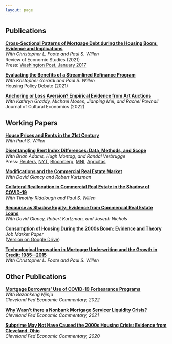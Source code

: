 ```yaml
---
layout: page
---
```


## Publications 

<a href="https://academic.oup.com/restud/article/88/1/229/5889966?login=true"><strong>Cross-Sectional Patterns of Mortgage Debt during the Housing Boom: Evidence and Implications</strong></a><br />
<i>With Christopher L. Foote and Paul S. Willen</i><br />
Review of Economic Studies (2021)<br />
Press: <a href="https://www.washingtonpost.com/news/wonk/wp/2017/01/16/why-these-economists-say-the-usual-explanation-for-the-financial-crisis-is-wrong/?utm_term=.0791b21bd8d0">Washington Post, January 2017</a>

<a href="https://www.tandfonline.com/doi/full/10.1080/10511482.2020.1850014"><strong>Evaluating the Benefits of a Streamlined Refinance Program</strong></a><br />
<i>With Kristopher Gerardi and Paul S. Willen</i><br />
Housing Policy Debate (2021)<br />

<a href="https://trebuchet.public.springernature.app/get_content/742bd036-1638-417d-b80f-b883ca5290ff"><strong>Anchoring or Loss Aversion? Empirical Evidence from Art Auctions</strong></a><br />
<i>With Kathryn Graddy, Michael Moses, Jianping Mei, and Rachel Pownall</i><br />
Journal of Cultural Economics (2022)<br />

## Working Papers 

<a href = "https://doi.org/10.26509/frbc-wp-202302 "><strong>House Prices and Rents in the 21st Century</strong></a><br />
<i>With Paul S. Willen</i><br />

<a href = "https://doi.org/10.26509/frbc-wp-202238"><strong>Disentangling Rent Index Differences: Data, Methods, and Scope</strong></a><br />
 <i>With Brian Adams, Hugh Montag, and Randal Verbrugge</i><br />
 Press: <a href="https://www.reuters.com/markets/us/new-cleveland-fed-data-points-easing-shelter-inflation-outlook-2022-12-20/">Reuters</a>, <a href="https://www.nytimes.com/2022/12/26/opinion/is-the-inflation-storm-letting-up.html">NYT</a>, <a href="https://www.bloomberg.com/news/articles/2023-01-05/majority-of-us-renters-say-annual-bill-climbed-more-than-1-000?sref=tF5n2ZfO">Bloomberg</a>, <a href="https://marketnews.com/mni-policy-rba-eyes-rent-boom-in-fight-to-tame-inflation">MNI</a>, <a href="https://www.apricitas.io/p/the-most-important-new-inflation">Apricitas</a>
 
<a href = "https://doi.org/10.26509/frbc-wp-202209"><strong>Modifications and the Commercial Real Estate Market</strong></a><br />
  <i>With David Glancy and Robert Kurtzman</i><br />

<a href = "https://www.google.com/url?sa=t&rct=j&q=&esrc=s&source=web&cd=&cad=rja&uact=8&ved=2ahUKEwjyhMXX5OH2AhUmjYkEHc5PDwoQFnoECBgQAQ&url=https%3A%2F%2Fwww.bostonfed.org%2F-%2Fmedia%2FDocuments%2Fevents%2F2021%2Fleverage%2FCollateral-Reallocation-in-Commercial-Real-Estate-in-the-Shadow-of-COVID-19.pdf%3Fla%3Den&usg=AOvVaw3rikOcke0OCraPpZfyAPe4" target = "_blank"><strong>Collateral Reallocation in Commercial Real Estate in
  the Shadow of COVID-19</strong></a><br />
  <i>With Timothy Riddiough and Paul S. Willen</i><br />

<a href="https://doi.org/10.26509/frbc-wp-202120"><strong>Recourse as Shadow Equity: Evidence from Commercial Real Estate Loans</strong></a><br />
<i>With David Glancy, Robert Kurtzman, and Joseph Nichols</i><br />

<a href="Loewenstein_Consumption of Housing During the 2000s Boom (2018).pdf" target="_blank"><strong>Consumption of Housing During the 2000s Boom: Evidence and Theory</strong></a><br />
<i>Job Market Paper</i><br />
(<a href="https://drive.google.com/open?id=1kb0efewQ-EUJ1IprCE_Nom7QQOLlM3fJ">Version on Google Drive</a>)

<a href="https://doi.org/10.26509/frbc-wp-201816"><strong>Technological Innovation in Mortgage Underwriting and the Growth in Credit: 1985--2015</strong></a><br />
<i>With Christopher L. Foote and Paul S. Willen</i><br />



## Other Publications 

<a href="https://doi.org/10.26509/frbc-ec-202211"><strong>Mortgage Borrowers’ Use of COVID-19 Forbearance Programs</strong></a><br />
<i>With Bezankeng Njinju</i><br />
<i>Cleveland Fed Economic Commentary, 2022</i><br />

<a href="https://doi.org/10.26509/frbc-ec-202115"><strong>Why Wasn’t there a Nonbank Mortgage Servicer Liquidity Crisis?</strong></a><br />
<i>Cleveland Fed Economic Commentary, 2021</i><br />

<a href="https://doi.org/10.26509/frbc-ec-202025"><strong>Subprime May Not Have Caused the 2000s Housing Crisis: Evidence from Cleveland, Ohio</strong></a><br />
<i>Cleveland Fed Economic Commentary, 2020</i><br />

